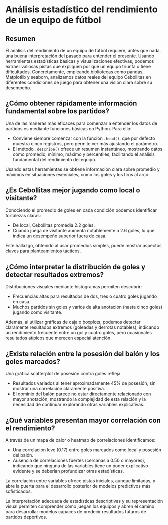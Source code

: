# Análisis estadístico del rendimiento de un equipo de fútbol

## Resumen

El análisis del rendimiento de un equipo de fútbol requiere, antes que nada, una buena interpretación del pasado para entender el presente. Usando herramientas estadísticas básicas y visualizaciones efectivas, podemos extraer valiosas pistas que expliquen por qué un equipo triunfa o tiene dificultades. Concretamente, empleando bibliotecas como pandas, Matplotlib y seaborn, analizamos datos reales del equipo Cebollitas en diferentes condiciones de juego para obtener una visión clara sobre su desempeño.

## ¿Cómo obtener rápidamente información fundamental sobre los partidos?
Una de las maneras más eficaces para comenzar a entender los datos de partidos es mediante funciones básicas en Python. Para ello:

* Conviene siempre comenzar con la función `.head()`, que por defecto muestra cinco registros, pero permite ver más ajustando el parámetro.
* El método `.describe()` ofrece un resumen instantáneo, mostrando datos como promedio, mínimo, máximo y percentiles, facilitando el análisis fundamental del rendimiento del equipo.

Usando estas herramientas se obtiene información clara sobre promedio y máximos en situaciones esenciales, como los goles y los tiros al arco.

## ¿Es Cebollitas mejor jugando como local o visitante?
Conociendo el promedio de goles en cada condición podemos identificar fortalezas claras:

* De local, Cebollitas promedia 2.2 goles.
* Cuando juega de visitante aumenta notablemente a 2.6 goles, lo que indica un desempeño superior fuera de casa.

Este hallazgo, obtenido al usar promedios simples, puede mostrar aspectos claves para planteamientos tácticos.

## ¿Cómo interpretar la distribución de goles y detectar resultados extremos?
Distribuciones visuales mediante histogramas permiten descubrir:

* Frecuencias altas para resultados de dos, tres o cuatro goles jugando en casa.
* Muchos partidos sin goles y varios de alta anotación (hasta cinco goles) jugando como visitante.

Además, al utilizar gráficas de caja o boxplots, podemos detectar claramente resultados extremos (goleadas y derrotas notables), indicando un rendimiento frecuente entre un gol y cuatro goles, pero ocasionales resultados atípicos que merecen especial atención.

## ¿Existe relación entre la posesión del balón y los goles marcados?
Una gráfica scatterplot de posesión contra goles refleja:

* Resultados variados al tener aproximadamente 45% de posesión, sin mostrar una correlación claramente positiva.
* El dominio del balón parece no estar directamente relacionado con mayor anotación, mostrando la complejidad de esta relación y la necesidad de continuar explorando otras variables explicativas.

## ¿Qué variables presentan mayor correlación con el rendimiento?
A través de un mapa de calor o heatmap de correlaciones identificamos:

* Una correlación leve (0.17) entre goles marcados como local y posesión del balón.
* Ausencia de correlaciones fuertes (cercanas a 0.50 o mayores), indicando que ninguna de las variables tiene un poder explicativo evidente y se deberían profundizar otras estadísticas.

La correlación entre variables ofrece pistas iniciales, aunque limitadas, y abre la puerta para el desarrollo posterior de modelos predictivos más sofisticados.

La interpretación adecuada de estadísticas descriptivas y su representación visual permiten comprender cómo juegan los equipos y abren el camino para desarrollar modelos capaces de predecir resultados futuros de partidos deportivos.